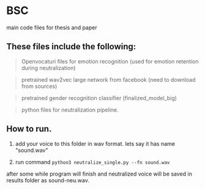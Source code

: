 # BSC
main code files for thesis and paper

## These files include the following:

> Openvocaturi files for emotion recognition (used for emotion retention during neutralization)

> pretrained wav2vec large network from facebook (need to download from sources)

> pretrained gender recognition classifier (finalized_model_big)

> python files for neutralization pipeline.

## How to run.

1. add your voice to this folder in wav format. lets say it has name "sound.wav"

2. run command `python3 neutralize_single.py --fn sound.wav`

after some while program will finish and neutralized voice will be saved in results folder as sound-neu.wav.
